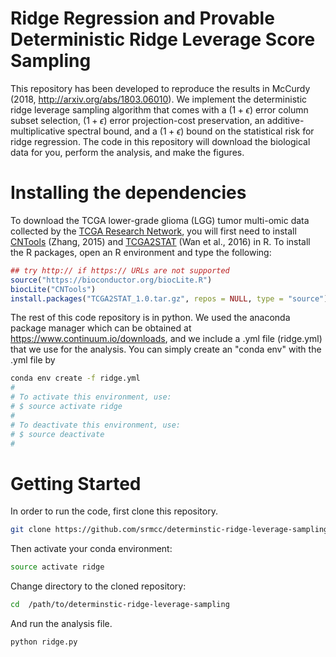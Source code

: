 # Ridge Regression and Provable Deterministic Ridge Leverage Score Sampling
This repository has been developed to reproduce the results in McCurdy (2018, http://arxiv.org/abs/1803.06010).  We implement the deterministic ridge leverage sampling algorithm that comes with a $(1 + \epsilon)$ error column subset selection, $(1 + \epsilon)$ error projection-cost preservation, an additive-multiplicative spectral bound, and a $(1 + \epsilon)$ bound on the statistical risk for ridge regression.  The code in this repository will download the biological data for you, perform the analysis, and make the figures.

# Installing the dependencies
To download the TCGA lower-grade glioma (LGG) tumor multi-omic data collected by the [TCGA Research Network](http://cancergenome.nih.gov/), you will first need to install [CNTools](http://bioconductor.org/packages/CNTools/) (Zhang, 2015) and [TCGA2STAT](http://www.liuzlab.org/TCGA2STAT/) (Wan et al., 2016) in R.  To install the R packages, open an R environment and type the following:
```R
## try http:// if https:// URLs are not supported
source("https://bioconductor.org/biocLite.R")
biocLite("CNTools")
install.packages("TCGA2STAT_1.0.tar.gz", repos = NULL, type = "source")
```
The rest of this code repository is in python.  We used the anaconda package manager which can be obtained at https://www.continuum.io/downloads, and we include a .yml file (ridge.yml) that we use for the analysis.  You can simply create an "conda env" with the .yml file by 
```bash
conda env create -f ridge.yml 
#
# To activate this environment, use:
# $ source activate ridge
#
# To deactivate this environment, use:
# $ source deactivate
#
```
# Getting Started
In order to run the code, first clone this repository.

```bash
git clone https://github.com/srmcc/determinstic-ridge-leverage-sampling.git
```
Then activate your conda environment:

```bash
source activate ridge
```
Change directory to the cloned repository:
```bash
cd  /path/to/determinstic-ridge-leverage-sampling
```
And run the analysis file.
```bash
python ridge.py
```

